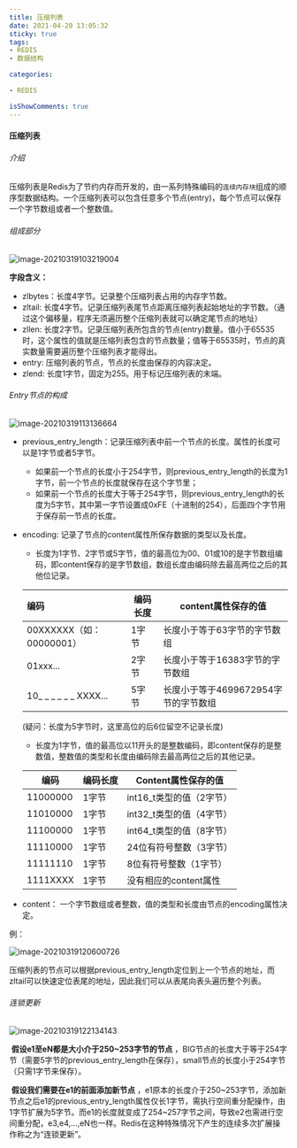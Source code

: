 ```yaml
---
title: 压缩列表
date: 2021-04-20 13:05:32
sticky: true
tags:
- REDIS
- 数据结构

categories:

- REDIS

isShowComments: true
---
```


#### 压缩列表

###### 介绍

​		压缩列表是Redis为了节约内存而开发的，由一系列特殊编码的`连续内存块`组成的顺序型数据结构。一个压缩列表可以包含任意多个节点(entry)，每个节点可以保存一个字节数组或者一个整数值。

###### 组成部分

![image-20210319103219004](https://markdown-1301775995.cos.ap-nanjing.myqcloud.com/image-20210319103219004.png)

**字段含义：**

- zlbytes：长度4字节。记录整个压缩列表占用的内存字节数。
- zltail:  长度4字节。记录压缩列表尾节点距离压缩列表起始地址的字节数。（通过这个偏移量，程序无须遍历整个压缩列表就可以确定尾节点的地址）
- zllen:  长度2字节。记录压缩列表所包含的节点(entry)数量。值小于65535时，这个属性的值就是压缩列表包含的节点数量；值等于65535时，节点的真实数量需要遍历整个压缩列表才能得出。
- entry:  压缩列表的节点，节点的长度由保存的内容决定。
- zlend:  长度1字节，固定为255。用于标记压缩列表的末端。



###### Entry节点的构成

![image-20210319113136664](https://markdown-1301775995.cos.ap-nanjing.myqcloud.com/image-20210319113136664.png)

- previous_entry_length：记录压缩列表中前一个节点的长度。属性的长度可以是1字节或者5字节。

    - 如果前一个节点的长度小于254字节，则previous_entry_length的长度为1字节，前一个节点的长度就保存在这个字节里；
    - 如果前一个节点的长度大于等于254字节，则previous_entry_length的长度为5字节，其中第一字节设置成0xFE（十进制的254），后面四个字节用于保存前一节点的长度。

- encoding:  记录了节点的content属性所保存数据的类型以及长度。

    - 长度为1字节、2字节或5字节，值的最高位为00、01或10的是字节数组编码，即content保存的是字节数组，数组长度由编码除去最高两位之后的其他位记录。

  | 编码                     | 编码长度 | content属性保存的值                  |
    | :----------------------- | -------- | ------------------------------------ |
  | 00XXXXXX（如：00000001） | 1字节    | 长度小于等于63字节的字节数组         |
  | 01xxx...                 | 2字节    | 长度小于等于16383字节的字节数组      |
  | 10_ _ _ _ _ _  XXXX...   | 5字节    | 长度小于等于4699672954字节的字节数组 |

  (疑问：长度为5字节时，这里高位的后6位留空不记录长度)

    - 长度为1字节，值的最高位以11开头的是整数编码，即content保存的是整数值，整数值的类型和长度由编码除去最高两位之后的其他记录。

  | 编码     | 编码长度 | Content属性保存的值      |
    | -------- | -------- | ------------------------ |
  | 11000000 | 1字节    | int16_t类型的值（2字节） |
  | 11010000 | 1字节    | int32_t类型的值（4字节） |
  | 11100000 | 1字节    | int64_t类型的值（8字节） |
  | 11110000 | 1字节    | 24位有符号整数（3字节）  |
  | 11111110 | 1字节    | 8位有符号整数（1字节）   |
  | 1111XXXX | 1字节    | 没有相应的content属性    |

- content：  一个字节数组或者整数，值的类型和长度由节点的encoding属性决定。

例：

![image-20210319120600726](https://markdown-1301775995.cos.ap-nanjing.myqcloud.com/image-20210319120600726.png)

​		压缩列表的节点可以根据previous_entry_length定位到上一个节点的地址，而zltail可以快速定位表尾的地址，因此我们可以从表尾向表头遍历整个列表。

###### 连锁更新

![image-20210319122134143](https://markdown-1301775995.cos.ap-nanjing.myqcloud.com/image-20210319122134143.png)

​		**假设e1至eN都是大小介于250~253字节的节点** ，BIG节点的长度大于等于254字节（需要5字节的previous_entry_length在保存），small节点的长度小于254字节（只需1字节来保存）。

​		**假设我们需要在e1的前面添加新节点** ，e1原本的长度介于250~253字节，添加新节点之后e1的previous_entry_length属性仅长1字节，需执行空间重分配操作，由1字节扩展为5字节。而e1的长度就变成了254~257字节之间，导致e2也需进行空间重分配，e3,e4,...,eN也一样。Redis在这种特殊情况下产生的连续多次扩展操作称之为“连锁更新”。

